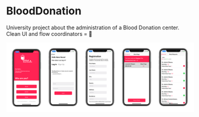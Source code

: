 # BloodDonation
University project about the administration of a Blood Donation center. Clean UI and flow coordinators = 💙

![alt text](https://github.com/dandreiolteanu/BloodDonation/blob/master/screenshots.png)
